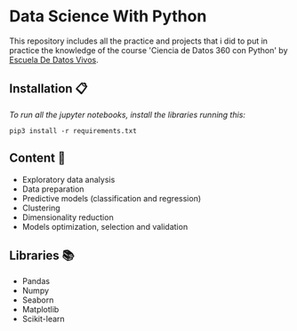 # Data Science With Python

This repository includes all the practice and projects that i did to put in practice the knowledge of the course 'Ciencia de Datos 360 con Python' by [Escuela De Datos Vivos](https://escueladedatosvivos.ai/).

## Installation 📋

_To run all the jupyter notebooks, install the libraries running this:_

```
pip3 install -r requirements.txt
```

## Content 📖

* Exploratory data analysis
* Data preparation
* Predictive models (classification and regression)
* Clustering
* Dimensionality reduction
* Models optimization, selection and validation

## Libraries 📚

* Pandas
* Numpy
* Seaborn
* Matplotlib
* Scikit-learn
